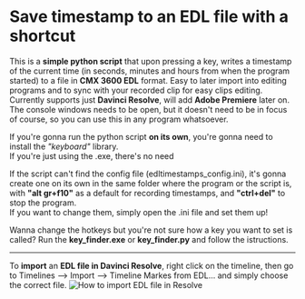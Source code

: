# Save timestamp to an EDL file with a shortcut

This is a **simple python script** that upon pressing a key, writes a timestamp of the current time (in seconds, minutes and hours from when the program started) to a file in **CMX 3600 EDL** format. Easy to later import into editing programs and to sync with your recorded clip for easy clips editing.\
Currently supports just **Davinci Resolve**, will add **Adobe Premiere** later on.\
The console windows needs to be open, but it doesn't need to be in focus of course, so you can use this in any program whatsoever.

If you're gonna run the python script **on its own**, you're gonna need to install the *"keyboard"* library.\
If you're just using the .exe, there's no need

If the script can't find the config file (edltimestamps_config.ini), it's gonna create one on its own in the same folder where the program or the script is, with **"alt gr+f10"** as a default for recording timestamps, and **"ctrl+del"** to stop the program.\
If you want to change them, simply open the .ini file and set them up!

Wanna change the hotkeys but you're not sure how a key you want to set is called? Run the **key_finder.exe** or **key_finder.py** and follow the istructions.

---
To **import** an **EDL file in Davinci Resolve**, right click on the timeline, then go to Timelines --> Import --> Timeline Markes from EDL... and simply choose the correct file.
![How to import EDL file in Resolve](https://i.imgur.com/Dkj8paw.png)
